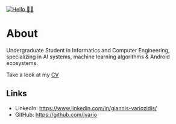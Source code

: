 [![Hello 👋🏻](https://picography.co/wp-content/uploads/2018/09/picography-laptop-code-notepad-mobile-small-1-768x512.jpg)]()


# About

Undergraduate Student in Informatics and Computer Engineering, specializing in AI systems, machine learning algorithms & Android ecosystems.

Take a look at my [CV](https://bit.ly/CV-jvario)

## Links
- LinkedIn: https://www.linkedin.com/in/giannis-variozidis/
- GitHub: https://github.com/jvario


